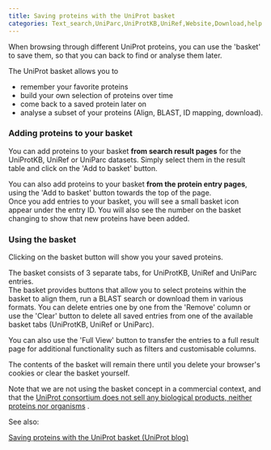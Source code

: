 ```yaml
---
title: Saving proteins with the UniProt basket
categories: Text_search,UniParc,UniProtKB,UniRef,Website,Download,help
---
```


When browsing through different UniProt proteins, you can use the 'basket' to save them, so that you can back to find or analyse them later.

The UniProt basket allows you to

-   remember your favorite proteins
-   build your own selection of proteins over time
-   come back to a saved protein later on
-   analyse a subset of your proteins (Align, BLAST, ID mapping, download).

### Adding proteins to your basket

You can add proteins to your basket **from search result pages** for the UniProtKB, UniRef or UniParc datasets. Simply select them in the result table and click on the 'Add to basket' button.

You can also add proteins to your basket **from the protein entry pages**, using the 'Add to basket' button towards the top of the page.  
Once you add entries to your basket, you will see a small basket icon appear under the entry ID. You will also see the number on the basket changing to show that new proteins have been added.

### Using the basket

Clicking on the basket button will show you your saved proteins.

The basket consists of 3 separate tabs, for UniProtKB, UniRef and UniParc entries.  
The basket provides buttons that allow you to select proteins within the basket to align them, run a BLAST search or download them in various formats. You can delete entries one by one from the 'Remove' column or use the 'Clear' button to delete all saved entries from one of the available basket tabs (UniProtKB, UniRef or UniParc).

You can also use the 'Full View' button to transfer the entries to a full result page for additional functionality such as filters and customisable columns.

The contents of the basket will remain there until you delete your browser's cookies or clear the basket yourself.

Note that we are not using the basket concept in a commercial context, and that the [UniProt consortium does not sell any biological products, neither proteins nor organisms](http://www.uniprot.org/help/where%5Fto%5Fbuy) .

See also:

[Saving proteins with the UniProt basket (UniProt blog)](https://insideuniprot.blogspot.com/2014/11/saving-proteins-with-uniprot-basket.html)
